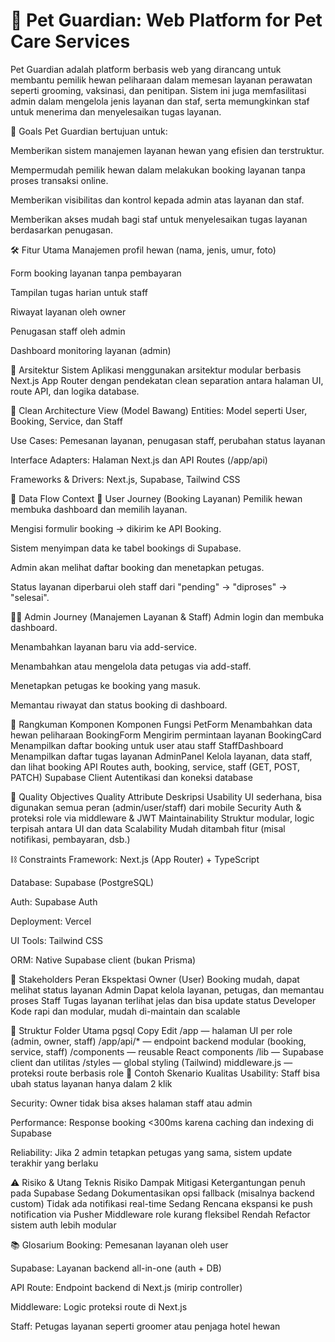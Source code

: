 🐾 Pet Guardian: Web Platform for Pet Care Services
===
Pet Guardian adalah platform berbasis web yang dirancang untuk membantu pemilik hewan peliharaan dalam memesan layanan perawatan seperti grooming, vaksinasi, dan penitipan. Sistem ini juga memfasilitasi admin dalam mengelola jenis layanan dan staf, serta memungkinkan staf untuk menerima dan menyelesaikan tugas layanan.

🎯 Goals
Pet Guardian bertujuan untuk:

Memberikan sistem manajemen layanan hewan yang efisien dan terstruktur.

Mempermudah pemilik hewan dalam melakukan booking layanan tanpa proses transaksi online.

Memberikan visibilitas dan kontrol kepada admin atas layanan dan staf.

Memberikan akses mudah bagi staf untuk menyelesaikan tugas layanan berdasarkan penugasan.

🛠️ Fitur Utama
Manajemen profil hewan (nama, jenis, umur, foto)

Form booking layanan tanpa pembayaran

Tampilan tugas harian untuk staff

Riwayat layanan oleh owner

Penugasan staff oleh admin

Dashboard monitoring layanan (admin)

🧱 Arsitektur Sistem
Aplikasi menggunakan arsitektur modular berbasis Next.js App Router dengan pendekatan clean separation antara halaman UI, route API, dan logika database.

🧅 Clean Architecture View (Model Bawang)
Entities: Model seperti User, Booking, Service, dan Staff

Use Cases: Pemesanan layanan, penugasan staff, perubahan status layanan

Interface Adapters: Halaman Next.js dan API Routes (/app/api)

Frameworks & Drivers: Next.js, Supabase, Tailwind CSS

🔄 Data Flow Context
👤 User Journey (Booking Layanan)
Pemilik hewan membuka dashboard dan memilih layanan.

Mengisi formulir booking → dikirim ke API Booking.

Sistem menyimpan data ke tabel bookings di Supabase.

Admin akan melihat daftar booking dan menetapkan petugas.

Status layanan diperbarui oleh staff dari "pending" → "diproses" → "selesai".

🧑‍💼 Admin Journey (Manajemen Layanan & Staff)
Admin login dan membuka dashboard.

Menambahkan layanan baru via add-service.

Menambahkan atau mengelola data petugas via add-staff.

Menetapkan petugas ke booking yang masuk.

Memantau riwayat dan status booking di dashboard.

🧩 Rangkuman Komponen
Komponen	Fungsi
PetForm	Menambahkan data hewan peliharaan
BookingForm	Mengirim permintaan layanan
BookingCard	Menampilkan daftar booking untuk user atau staff
StaffDashboard	Menampilkan daftar tugas layanan
AdminPanel	Kelola layanan, data staff, dan lihat booking
API Routes	auth, booking, service, staff (GET, POST, PATCH)
Supabase Client	Autentikasi dan koneksi database

🎯 Quality Objectives
Quality Attribute	Deskripsi
Usability	UI sederhana, bisa digunakan semua peran (admin/user/staff) dari mobile
Security	Auth & proteksi role via middleware & JWT
Maintainability	Struktur modular, logic terpisah antara UI dan data
Scalability	Mudah ditambah fitur (misal notifikasi, pembayaran, dsb.)

⛓️ Constraints
Framework: Next.js (App Router) + TypeScript

Database: Supabase (PostgreSQL)

Auth: Supabase Auth

Deployment: Vercel

UI Tools: Tailwind CSS

ORM: Native Supabase client (bukan Prisma)

👥 Stakeholders
Peran	Ekspektasi
Owner (User)	Booking mudah, dapat melihat status layanan
Admin	Dapat kelola layanan, petugas, dan memantau proses
Staff	Tugas layanan terlihat jelas dan bisa update status
Developer	Kode rapi dan modular, mudah di-maintain dan scalable

📁 Struktur Folder Utama
pgsql
Copy
Edit
/app — halaman UI per role (admin, owner, staff)
/app/api/* — endpoint backend modular (booking, service, staff)
/components — reusable React components
/lib — Supabase client dan utilitas
/styles — global styling (Tailwind)
middleware.js — proteksi route berbasis role
📌 Contoh Skenario Kualitas
Usability: Staff bisa ubah status layanan hanya dalam 2 klik

Security: Owner tidak bisa akses halaman staff atau admin

Performance: Response booking <300ms karena caching dan indexing di Supabase

Reliability: Jika 2 admin tetapkan petugas yang sama, sistem update terakhir yang berlaku

⚠️ Risiko & Utang Teknis
Risiko	Dampak	Mitigasi
Ketergantungan penuh pada Supabase	Sedang	Dokumentasikan opsi fallback (misalnya backend custom)
Tidak ada notifikasi real-time	Sedang	Rencana ekspansi ke push notification via Pusher
Middleware role kurang fleksibel	Rendah	Refactor sistem auth lebih modular

📚 Glosarium
Booking: Pemesanan layanan oleh user

Supabase: Layanan backend all-in-one (auth + DB)

API Route: Endpoint backend di Next.js (mirip controller)

Middleware: Logic proteksi route di Next.js

Staff: Petugas layanan seperti groomer atau penjaga hotel hewan

